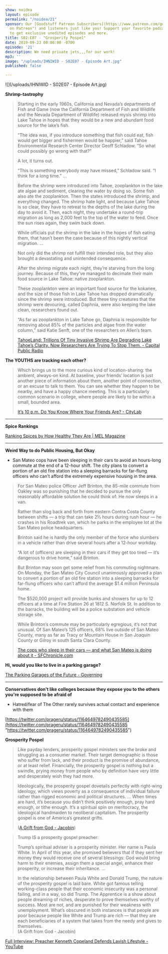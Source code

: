 ```yaml
---
show: noidea
layout: episode
permalink: "/noidea/21"
sponsor: Our [Goodstuff Patreon Subscribers](https://www.patreon.com/goodstuff "Goodstuff
  on Patreon") and listeners just like you! Support your favorite podcasts directly
  to get exclusive unedited episodes and more.
title: S02:E07 - "Grosperity Pospel"
date: 2019-09-23 00:00:00 -0700
episode: '21'
description: We need private jets,,,for our work!
mp3: ''
image: "/uploads/IHNIWID - S02E07 - Episode Art.jpg"
published: false

---
```

![](/uploads/IHNIWID - S02E07 - Episode Art.jpg)

**Shrimp-tastrophy**

> Starting in the early 1960s, California and Nevada’s departments of Fish and Game (now the California Department of Fish and Wildlife and the Nevada Department of Wildlife) released mysis shrimp into Lake Tahoe in hopes that they would be a new and abundant food source for the lake’s fish.
>
> “The idea was, if you introduce something that fish could eat, fish would get bigger and fishermen would be happier,” said Tahoe Environmental Research Center Director Geoff Schladow. “So what could possibly go wrong with that?”
>
> A lot, it turns out.
>
> “This is something everybody may have missed,” Schladow said. “I think for a long time.” ...
>
> Before the shrimp were introduced into Tahoe, zooplankton in the lake ate algae and sediment, clearing the water by doing so. Some fish also ate the zooplankton. Then the states introduced the shrimp, and everything changed. The shrimp hate light, and because Lake Tahoe is so clear, they have to retreat to the depths of the lake during the day to avoid it. Then, each night, they undertake a round-trip migration as long as 2,000 feet to the top of the water to feed. Once the sun rises again, they swim back down.
>
> While officials put the shrimp in the lake in the hopes of fish eating them, that hasn’t been the case because of this nightly vertical migration. ...
>
> Not only did the shrimp not fulfill their intended role, but they also brought a devastating and unintended consequence.
>
> After the shrimp migrate each night, they’re starving from the long journey. Because of this, they’ve managed to decimate their main food source in Lake Tahoe: native zooplankton.
>
> These zooplankton were an important food source for the kokanee, and the size of those fish in Lake Tahoe has dropped dramatically since the shrimp were introduced. But these tiny creatures that the shrimp were devouring, called Daphnia, were also keeping the lake clean, researchers found out.
>
> “As far as zooplankton in Lake Tahoe go, Daphnia is responsible for removing about 85% of the particles and algae from the water column,” said Katie Senft, one of the researchers on Allen’s team.
>
> [TahoeLand: Trillions Of Tiny Invasive Shrimp Are Degrading Lake Tahoe’s Clarity. Now Researchers Are Trying To Stop Them. - Capital Public Radio](https://projects.capradio.org/tahoeland-shrimp/)

**The YOUTHS are tracking each other?**

> Which brings us to the more curious kind of location-sharing: the ambient, always-on kind. At baseline, your friends’ location is just another piece of information about them, another point of connection, or an excuse to talk to them. You can see whether they happen to be nearby, and have a happy chance meeting. This is a particularly common scenario in college, where people are likely to be within a small, bounded area.
>
> [It’s 10 p.m. Do You Know Where Your Friends Are? - CityLab](https://www.citylab.com/life/2019/08/its-10-pm-do-you-know-where-your-friends-are/596494/)

***

**Spice Rankings**

[Ranking Spices by How Healthy They Are | MEL Magazine](https://melmagazine.com/en-us/story/ranking-spices-by-how-healthy-they-are)

***

**Weird Way to do Public Housing, But Okay**

* San Mateo cops have been sleeping in their cars to avoid an hours-long commute at the end of a 12-hour shift. The city plans to convert a portion of an old fire station into a sleeping barracks for far-flung officers who can’t afford the extremely expensive housing in the area.

> For San Mateo police Officer Jeff Brinton, the 85-mile commute from Oakley was so punishing that he decided to pursue the only reasonably affordable solution he could think of: He now sleeps in a van.
>
> Rather than slog back and forth from eastern Contra Costa County between shifts — a trip that can take 2½ hours during rush hour — he crashes in his Roadtrek van, which he parks in the employee lot at the San Mateo police headquarters.
>
> Brinton said he is hardly the only member of the force who slumbers in a vehicle rather than drive several hours after a 12-hour workday.
>
> “A lot of (officers) are sleeping in their cars if they get too tired — it’s dangerous to drive home,” said Brinton.
>
> But Brinton may soon get some relief from his commuting nightmare. On Monday, the San Mateo City Council unanimously approved a plan to convert a portion of an old fire station into a sleeping barracks for far-flung officers who can’t afford the average $1.4 million Peninsula home.
>
> The $520,000 project will provide bunks and showers for up to 12 officers at a time at Fire Station 26 at 1812 S. Norfolk St. In addition to the barracks, the building will be a police substation and vehicle storage site.
>
> While Brinton’s commute may be particularly egregious, it’s not that unusual. Of San Mateo’s 125 officers, 68% live outside of San Mateo County, many as far as Tracy or Mountain House in San Joaquin County or Gilroy in south Santa Clara County.
>
> [The cops who sleep in their cars — and what San Mateo is doing about it - SFChronicle.com](https://www.sfchronicle.com/bayarea/article/San-Mateo-s-housing-crisis-response-Barracks-14364939.php?psid=ig6v&utm_source=Essential+California&utm_campaign=363b022259-EMAIL_CAMPAIGN_2016_12_12_COPY_01&utm_medium=email&utm_term=0_6e35f7f85b-363b022259-82666953)

**Hi, would you like to live in a parking garage?**

[The Parking Garages of the Future - Governing](https://www.governing.com/topics/transportation-infrastructure/gov-garages.html)

***

**Conservatives don't like colleges because they expose you to the others you're supposed to be afraid of**

* Hatred/fear of The Other rarely survives actual contact and experience with them

[https://twitter.com/prageru/status/1164649782490435585](https://twitter.com/prageru/status/1164649782490435585 "https://twitter.com/prageru/status/1164649782490435585")

**Grosperity Pospel**

> Like payday lenders, prosperity gospel ministers see the broke and struggling as a consumer market. Their target demographic is those who suffer from lack, and their product is the promise of abundance, or at least relief. Financially, the prosperity gospel is nothing but a swindle, prying money from people who by definition have very little and desperately wish they had more.
>
> Ideologically, the prosperity gospel dovetails perfectly with right-wing ideology, which views poverty as a consequence of individual failure rather than rigged economic and political structures. ... When times are hard, it’s because you didn’t think positively enough, pray hard enough, or tithe enough. It’s a spiritual spin on meritocracy, the ideological handmaiden to neoliberal capitalism. The prosperity gospel is one of America’s greatest grifts.
>
> ([A Grift from God - Jacobin](https://www.jacobinmag.com/2019/08/megachurches-prosperity-gospel-capitalism-gene-lingerfelt-donald-trump))

> Trump IS a prosperity gospel preacher:
>
> Trump’s spiritual adviser is a prosperity minister. Her name is Paula White. In April of this year, she promised believers that if they sent her money they would receive one of several blessings: God would bring harm to their enemies, assign them a special angel, enhance their prosperity, or increase their inheritance. ...
>
> In the relationship between Paula White and Donald Trump, the nature of the prosperity gospel is laid bare. White got famous telling working-class people that their economic insecurity was a personal failing, and in a way, so did Trump. The Apprentice is a show about people dreaming of riches, desperate to prove themselves worthy of success. Most are not, and are punished for their weakness with unemployment. What’s obscured in both instances is that people are poor because people like White and Trump are rich — that they are each beneficiaries of a system that takes from the needy and gives to themselves.  
> (A Grift from God - Jacobin)

[Full Interview: Preacher Kenneth Copeland Defends Lavish Lifestyle - YouTube](https://www.youtube.com/watch?v=9LtF34MrsfI)